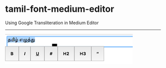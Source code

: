 # tamil-font-medium-editor
Using Google Transliteration in Medium Editor<hr>
<img src="https://github.com/muthugit/tamil-font-medium-editor/blob/master/Screen%20Shot%202016-11-04%20at%205.52.23%20PM.png?raw=true"/>
